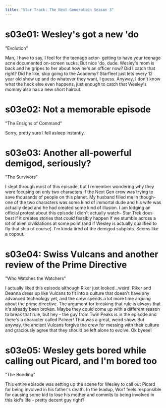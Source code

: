```yaml
---
title: "Star Track: The Next Generation Season 3"
---
```


# s03e01: Wesley's got a new 'do

"Evolution"

Man, I have to say, I feel for the teenage actor- getting to have your teenage acne documented on-screen sucks. But nice 'do, dude. Wesley's mom is back and he gripes to her about how he's an officer now? Did I catch that right? Did he like, skip going to the Academy? Starfleet just lets every 12 year old show up and do whatever they want, I guess. Anyway, I don't know what the heck else even happens, just enough to catch that Wesley's mommy also has a new short haircut.

# s03e02: Not a memorable episode

"The Ensigns of Command"

Sorry, pretty sure I fell asleep instantly. 

# s03e03: Another all-powerful demigod, seriously?

"The Survivors"

I slept through most of this episode, but I remember wondering why they were focusing on only two characters if the Next Gen crew was trying to save thousands of people on this planet. My husband filled me in though- one of the two characters was some kind of immortal dude and his wife was actually dead and he had created some kind of illusion. I am lodging an official protest about this episode I didn't actually watch- Star Trek does best if it creates stories that *could* feasibly happen if we stumble across a *lot* of alien civilizations at some point (and if Wesley is actually qualified to fly that ship of course). I'm kinda tired of the demigod subplots. Seems like a copout.

# s03e04: Swiss Vulcans and another review of the Prime Directive

"Who Watches the Watchers"

I actually liked this episode although Riker just looked...weird. Riker and Deanna dress up like Vulcans to fit into a culture that doesn't have any advanced technology yet, and the crew spends a lot more time arguing about the prime directive. The argument for breaking that rule is always that it's already been broken. Maybe they could come up with a different reason to break that rule, but hey - the guy from Twin Peaks is in the episode and there's a character called Palmer! That was a great, weird show. But anyway, the ancient Vulcans forgive the crew for messing with their culture and graciously agree that they should be left alone to evolve. Ok byeee!

# s03e05: Wesley gets bored while calling out Picard, and I'm bored too

"The Bonding"

This entire episode was setting up the scene for Wesley to call out Picard for being involved in his father's death. In the leadup, Worf feels responsible for causing some kid to lose his mother and commits to being involved in this kid's life - pretty decent guy right? 